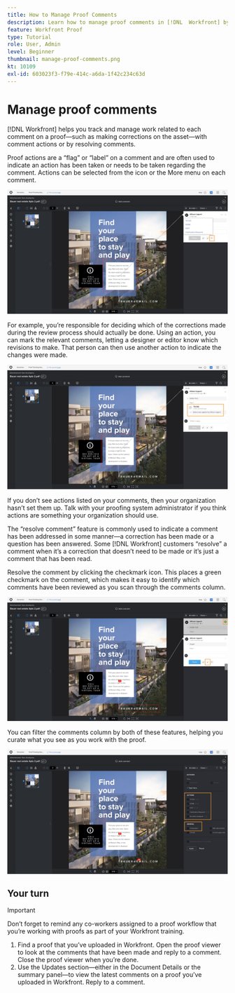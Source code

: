 ```yaml
---
title: How to Manage Proof Comments
description: Learn how to manage proof comments in [!DNL  Workfront] by applying comment actions, resolving comments, and filtering the comments column.
feature: Workfront Proof
type: Tutorial
role: User, Admin
level: Beginner
thumbnail: manage-proof-comments.png
kt: 10109
exl-id: 603023f3-f79e-414c-a6da-1f42c234c63d
---
```

# Manage proof comments

[!DNL Workfront] helps you track and manage work related to each comment on a proof—such as making corrections on the asset—with comment actions or by resolving comments.

Proof actions are a “flag” or “label” on a comment and are often used to indicate an action has been taken or needs to be taken regarding the comment. Actions can be selected from the icon or the More menu on each comment.

![An image of a proof in the proofing viewer with the flag icon highlighted on the comment and the available proof actions visibile.](assets/manage-comments-1.png)

For example, you’re responsible for deciding which of the corrections made during the review process should actually be done. Using an action, you can mark the relevant comments, letting a designer or editor know which revisions to make. That person can then use another action to indicate the changes were made.

![An image of a proof in the proofing viewer with the [!UICONTROL To Do] proof action highlighted on the comment.](assets/manage-comments-2.png)

If you don’t see actions listed on your comments, then your organization hasn’t set them up. Talk with your proofing system administrator if you think actions are something your organization should use.

The “resolve comment” feature is commonly used to indicate a comment has been addressed in some manner—a correction has been made or a question has been answered. Some [!DNL Workfront] customers “resolve” a comment when it’s a correction that doesn’t need to be made or it’s just a comment that has been read.

Resolve the comment by clicking the checkmark icon. This places a green checkmark on the comment, which makes it easy to identify which comments have been reviewed as you scan through the comments column.

![An image of a proof in the proofing viewer with the checkmark icon highlighted on the comment.](assets/manage-comments-4.png)

You can filter the comments column by both of these features, helping you curate what you see as you work with the proof.

![An image of the comment filters in the proofing viewer with the [!UICONTROL Actions] and [!UICONTROL General] filtering options highlighted.](assets/manage-comments-3.png)

## Your turn

>[!IMPORTANT]
>
>Don’t forget to remind any co-workers assigned to a proof workflow that you’re working with proofs as part of your Workfront training.


1. Find a proof that you’ve uploaded in Workfront. Open the proof viewer to look at the comments that have been made and reply to a comment. Close the proof viewer when you’re done.
1. Use the Updates section—either in the Document Details or the summary panel—to view the latest comments on a proof you’ve uploaded in Workfront. Reply to a comment.


<!--
## Learn more
* Create and manage proof comments
-->
